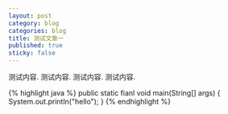 ```yaml
---
layout: post
category: blog
categories: blog
title: 测试文章一
published: true
sticky: false
---
```


测试内容.
测试内容.
测试内容.
测试内容.

{% highlight java %}
public static fianl void main(String[] args) {
	System.out.println("hello");
}
{% endhighlight %}


